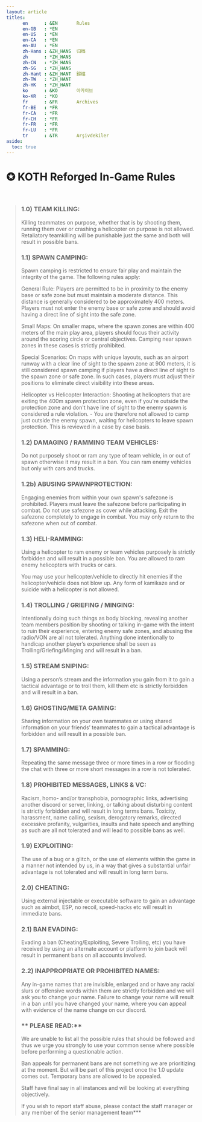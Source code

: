 ```yaml
---
layout: article
titles:
      en      : &EN       Rules
      en-GB   : *EN
      en-US   : *EN
      en-CA   : *EN
      en-AU   : *EN
      zh-Hans : &ZH_HANS  归档
      zh      : *ZH_HANS
      zh-CN   : *ZH_HANS
      zh-SG   : *ZH_HANS
      zh-Hant : &ZH_HANT  歸檔
      zh-TW   : *ZH_HANT
      zh-HK   : *ZH_HANT
      ko      : &KO       아카이브
      ko-KR   : *KO
      fr      : &FR       Archives
      fr-BE   : *FR
      fr-CA   : *FR
      fr-CH   : *FR
      fr-FR   : *FR
      fr-LU   : *FR
      tr      : &TR       Arşivdekiler
aside:
  toc: true
---
```

# **✪ KOTH Reforged In-Game Rules**
‎ 
> ### **1.0) TEAM KILLING:**
> Killing teammates on purpose, whether that is by shooting them, running them over or crashing a helicopter on purpose is not allowed. Retaliatory teamkilling will be punishable just the same and both will result in possible bans.
>  
> ### **1.1) SPAWN CAMPING:**
> Spawn camping is restricted to ensure fair play and maintain the integrity of the game. The following rules apply:
>  
> General Rule: Players are permitted to be in proximity to the enemy base or safe zone but must maintain a moderate distance. This distance is generally considered to be approximately 400 meters. Players must not enter the enemy base or safe zone and should avoid having a direct line of sight into the safe zone.
> 
> Small Maps: On smaller maps, where the spawn zones are within 400 meters of the main play area, players should focus their activity around the scoring circle or central objectives. Camping near spawn zones in these cases is strictly prohibited.
> 
> Special Scenarios: On maps with unique layouts, such as an airport runway with a clear line of sight to the spawn zone at 900 meters, it is still considered spawn camping if players have a direct line of sight to the spawn zone or safe zone. In such cases, players must adjust their positions to eliminate direct visibility into these areas.
> 
> Helicopter vs Helicopter Interaction: Shooting at helicopters that are exiting the 400m spawn protection zone, even if you're outside the protection zone and don't have line of sight to the enemy spawn is considered a rule violation. - You are therefore not allowed to camp just outside the enemy spawn, waiting for helicopters to leave spawn protection. This is reviewed in a case by case basis.
> 
> ### **1.2) DAMAGING / RAMMING TEAM VEHICLES:**
> Do not purposely shoot or ram any type of team vehicle, in or out of spawn otherwise it may result in a ban. You can ram enemy vehicles but only with cars and trucks.
> 
> ### **1.2b) ABUSING SPAWNPROTECTION:**
> Engaging enemies from within your own spawn's safezone is prohibited. Players must leave the safezone before participating in combat. Do not use safezone as cover while attacking. Exit the safezone completely to engage in combat. You may only return to the safezone when out of combat.
> 
> ### **1.3) HELI-RAMMING:**
> Using a helicopter to ram enemy or team vehicles purposely is strictly forbidden and will result in a possible ban. You are allowed to ram enemy helicopters with trucks or cars.
> 
> You may use your helicopter/vehicle to directly hit enemies if the helicopter/vehicle does not blow up. Any form of kamikaze and or suicide with a helicopter is not allowed.
> 
> ### **1.4) TROLLING / GRIEFING / MINGING:**
> Intentionally doing such things as body blocking, revealing another team members position by shooting or talking in-game with the intent to ruin their experience, entering enemy safe zones, and abusing the radio/VON are all not tolerated. Anything done intentionally to handicap another player’s experience shall be seen as Trolling/Griefing/Minging and will result in a ban.
> 
> ### **1.5) STREAM SNIPING:**
> Using a person’s stream and the information you gain from it to gain a tactical advantage or to troll them, kill them etc is strictly forbidden and will result in a ban.
> ### **1.6) GHOSTING/META GAMING:**
> Sharing information on your own teammates or using shared information on your friends’ teammates to gain a tactical advantage is forbidden and will result in a possible ban.
> 
> ### **1.7) SPAMMING:**
> Repeating the same message three or more times in a row or flooding the chat with three or more short messages in a row is not tolerated.
>  
> ### **1.8) PROHIBITED MESSAGES, LINKS & VC:**
> Racism, homo- and/or transphobia, pornographic links, advertising another discord or server, linking, or talking about disturbing content is strictly forbidden and will result in long terms bans. Toxicity, harassment, name calling, sexism, derogatory remarks, directed excessive profanity, vulgarities, insults and hate speech and anything as such are all not tolerated and will lead to possible bans as well. 
> 
> ### **1.9) EXPLOITING:**
> The use of a bug or a glitch, or the use of elements within the game in a manner not intended by us, in a way that gives a substantial unfair advantage is not tolerated and will result in long term bans. 
>  
> ### **2.0) CHEATING:**
> Using external injectable or executable software to gain an advantage such as aimbot, ESP, no recoil, speed-hacks etc will result in immediate bans.
> 
> ### **2.1) BAN EVADING:**
> Evading a ban (Cheating/Exploiting, Severe Trolling, etc) you have received by using an alternate account or platform to join back will result in permanent bans on all accounts involved.
> 
> ### **2.2) INAPPROPRIATE OR PROHIBITED NAMES:**
> Any in-game names that are invisible, enlarged and or have any racial slurs or offensive words within them are strictly forbidden and we will ask you to change your name. Failure to change your name will result in a ban until you have changed your name, where you can appeal with evidence of the name change on our discord.
>
> ### ** PLEASE READ:**
> We are unable to list all the possible rules that should be followed and thus we urge you strongly to use your common sense where possible before performing a questionable action.
> 
> Ban appeals for permanent bans are not something we are prioritizing at the moment. But will be part of this project once the 1.0 update comes out. Temporary bans are allowed to be appealed.
> 
> Staff have final say in all instances and will be looking at everything objectively.
> 
> If you wish to report staff abuse, please contact the staff manager or any member of the senior management team***
